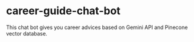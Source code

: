# career-guide-chat-bot
This chat bot gives you career advices based on Gemini API and Pinecone vector database.
